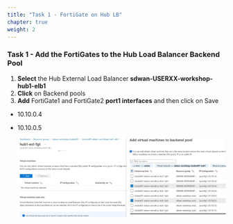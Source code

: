 ```yaml
---
title: "Task 1 - FortiGate on Hub LB"
chapter: true
weight: 2
---
```


### Task 1 - Add the FortiGates to the Hub Load Balancer Backend Pool

1. **Select** the Hub External Load Balancer **sdwan-USERXX-workshop-hub1-elb1**
1. **Click** on Backend pools
1. **Add** FortiGate1 and FortiGate2 **port1 interfaces** and then click on Save

* 10.10.0.4
* 10.10.0.5

  ![hub-lb-backend](https://raw.githubusercontent.com/FortinetSecDevOps/technical-recipe-azure-sdwan/main/images/externallbbackend.jpg)